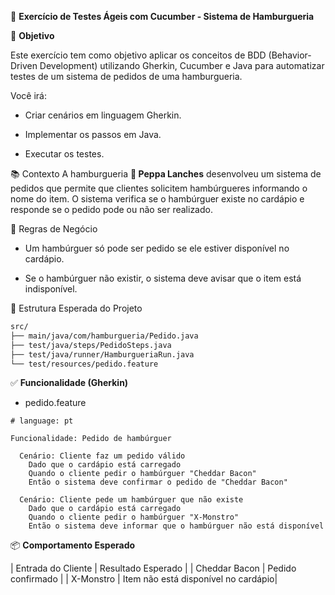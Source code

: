 🍔 **Exercício de Testes Ágeis com Cucumber - Sistema de Hamburgueria**

🎯 **Objetivo**

Este exercício tem como objetivo aplicar os conceitos de BDD (Behavior-Driven Development) utilizando Gherkin, Cucumber e Java para automatizar testes de um sistema de pedidos de uma hamburgueria.

Você irá:

- Criar cenários em linguagem Gherkin.

- Implementar os passos em Java.

- Executar os testes.

📚 Contexto
A hamburgueria **🐷 Peppa Lanches** desenvolveu um sistema de pedidos que permite que clientes solicitem hambúrgueres informando o nome do item. O sistema verifica se o hambúrguer existe no cardápio e responde se o pedido pode ou não ser realizado.

🧪 Regras de Negócio
- Um hambúrguer só pode ser pedido se ele estiver disponível no cardápio.

- Se o hambúrguer não existir, o sistema deve avisar que o item está indisponível.

📂 Estrutura Esperada do Projeto
```bash
src/
├── main/java/com/hamburgueria/Pedido.java
├── test/java/steps/PedidoSteps.java
├── test/java/runner/HamburgueriaRun.java
└── test/resources/pedido.feature
```
✅ **Funcionalidade (Gherkin)**

- pedido.feature
```gherkin
# language: pt

Funcionalidade: Pedido de hambúrguer

  Cenário: Cliente faz um pedido válido
    Dado que o cardápio está carregado
    Quando o cliente pedir o hambúrguer "Cheddar Bacon"
    Então o sistema deve confirmar o pedido de "Cheddar Bacon"

  Cenário: Cliente pede um hambúrguer que não existe
    Dado que o cardápio está carregado
    Quando o cliente pedir o hambúrguer "X-Monstro"
    Então o sistema deve informar que o hambúrguer não está disponível
```

📦 **Comportamento Esperado**

| Entrada do Cliente	| Resultado Esperado                  |
| Cheddar Bacon	        | Pedido confirmado                   |
| X-Monstro	            | Item não está disponível no cardápio|
